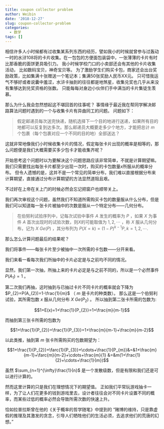 ```yaml
---
title: coupon collector problem
author: Weibin
date: '2018-12-27'
slug: coupon-collector-problem
categories:
  - 数学
tags: []
---
```


相信许多人小时候都有过收集某系列东西的经历，譬如我小的时候就曾参与过轰动一时的水浒108将的卡片收集。在一包包的方便面包装袋中，一张薄薄的卡片有时比那香脆的面饼更具吸引力。
我小时候学校门口的小卖部还会有其他的卡片收集活动，
比如数码宝贝，神奇宝贝等。
为了激励学生们购买卡包，商家还会出台奖励政策，比如集满十张赠送一个笔记本；集满50张奖励人民币XX元。
只可惜我运气不够好或者说囊中羞涩，水浒卡抽到的往往都是地煞星，收集兑奖也几乎从来没有集够达到兑奖资格的张数。
只能每每对身边小伙伴们手中满当的卡片集徒生羡慕。

那么为什么我会忽然想起这不堪回首的往事呢？
事情缘于最近我在帮同学解决邮路算法问题时遇到的一个与收集卡片有异曲同工的问题。
问题如下：

>假定邮递员每次送完快递，随机选择下一个目的地进行送递，如果所有目的地都可以反复到达多次。那么邮递员大概要走多少个地方，才能把总计 $m$ 个包裹（每个包裹对应一个不同的目的地）全部送达？

这就非常地像我们小时候收集卡片的情况，假定每张卡片出现的概率是相等的，那么问题便是我们大概需要买多少包卡才能收集齐呢？

开始思考这个问题时以为要解决这个问题思路应该非常简单，不就是计算期望嘛。
我们只需要找出每张卡片都至少出现一次时，购买的卡包数量$x$所服从的概率分布。
但令人遗憾的是，这并不是一个常见的简单分布，我们难以直接根据分布来计算期望，直接通过分布计算期望的方法显然道阻且艰。

不过好在上帝在关上门的时候必然会忘记把窗户也顺带关上。

我们再次审视这个问题，虽然我们不知道所需购买卡包的数量服从什么分布，但是我们可以知道每一张卡片被抽中的次数是服从一个特定分布——几何分布。

>在伯努利试验序列中，记每次试验中事件 $A$ 发生的概率为 $P$ ，如果 $X$ 为事件 $A$ 首次出现时的试验次数，则$X$的可能取值为 $1,2,\cdots$ ，称 $X$ 服从几何分布，记为 $X~Ge(P)$ ，其分布列为 $P(X=k)=(1-P)^{k-1}P,k=1,2,\cdots.$ 

那么怎么计算问题最后的结果呢？

我们将事件——每张卡片至少被抽中一次所需的卡包数——分开来看。

我们来看一看每次我们所抽中的卡片必定是与之前均不同的情况。

显然，我们第一次抽，所抽上来的卡片必定是与之前不同的，所以是一个必然事件 $P(A_{1})=1$ 。

第二次我们再抽，这时抽到与已抽过卡片不同卡片的概率就会下降为 
$P_{2}=P(A_{2})=1-\frac{1}{m}$
（ $m$ 是卡片的种类数）。
那么这是一个伯努利试验，其所需包数 $x$ 服从几何分布 $X~Ge(P_{2})$ 。
所以抽到第二张卡所需的包数为:

$$1+E(x)=1+\frac{1}{P_{2}}=1+\frac{m}{m-1}$$

而抽到第三张卡所需的包数为

$$1+\frac{1}{P_{2}}+\frac{1}{P_{3}}=1+\frac{m}{m-1}+\frac{m}{m-2}$$

以此类推，抽到第 $m$ 张卡所需购买的包数期望为：


$$1+\frac{1}{P_{2}}+\farc{1}{P_{3}}+\cdots+\frac{1}{P_{m}}&=&1+\frac{m}{m-1}+\farc{m}{m-2}+\cdots+\frac{m}{1}
&=&m(1+\frac{1}{2}+\cdots+\frac{1}{m})$$


虽然 $\sum_{n=1}^{\infty}\frac{1}{n}$ 是一个发散级数，但是有限和我们还是可以进行计算的。

然而这里计算的只是我们在理想情况下的期望值。
正如我们平常玩游戏抽卡一样，为了让人们花更多的钱到游戏里去，设计者往往会对不同卡片设置不同的概率，而某些过低的概率必然会导致所需次数的快速上升。

恰如拉普拉斯曾在他的《关于概率的哲学随笔》中提到的
“赌博的维持，只是靠虚假的推理及其激发的贪念，引导人们牺牲他们的生活必须，去追求他们的荒唐的幻想。”